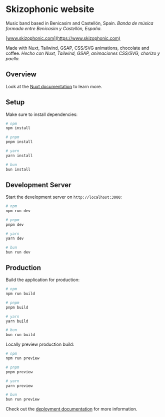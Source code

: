 # Skizophonic website

Music band based in Benicasim and Castellón, Spain.
_Banda de música formada entre Benicasim y Castellón, España._

[www.skizophonic.com](https://www.skizophonic.com)

Made with Nuxt, Tailwind, GSAP, CSS/SVG animations, chocolate and coffee.
_Hecho con Nuxt, Tailwind, GSAP, animaciones CSS/SVG, chorizo y paella._

## Overview

Look at the [Nuxt documentation](https://nuxt.com/docs/getting-started/introduction) to learn more.

## Setup

Make sure to install dependencies:

```bash
# npm
npm install

# pnpm
pnpm install

# yarn
yarn install

# bun
bun install
```

## Development Server

Start the development server on `http://localhost:3000`:

```bash
# npm
npm run dev

# pnpm
pnpm dev

# yarn
yarn dev

# bun
bun run dev
```

## Production

Build the application for production:

```bash
# npm
npm run build

# pnpm
pnpm build

# yarn
yarn build

# bun
bun run build
```

Locally preview production build:

```bash
# npm
npm run preview

# pnpm
pnpm preview

# yarn
yarn preview

# bun
bun run preview
```

Check out the [deployment documentation](https://nuxt.com/docs/getting-started/deployment) for more information.
